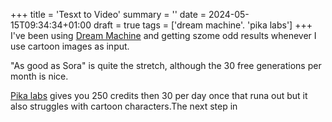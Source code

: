 +++
title = 'Tesxt to Video'
summary = ''
date = 2024-05-15T09:34:34+01:00
draft = true
tags = ['dream machine'. 'pika labs']
+++
I've been using [Dream Machine](https://lumalabs.ai/dream-machine/creations) and getting szome odd results whenever I use cartoon images as input.

"As good as Sora" is quite the stretch, although the 30 free generations per month is nice.

[Pika labs](https://pika.art/) gives you 250 credits then 30 per day once that runa out but it also struggles with cartoon characters.The next step in 

